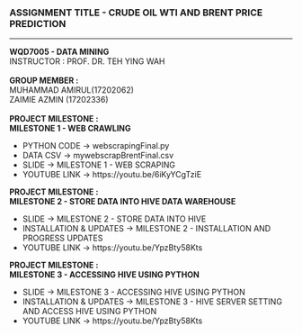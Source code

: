 <H3>ASSIGNMENT TITLE - CRUDE OIL WTI AND BRENT PRICE PREDICTION</H3>
<HR>
<B>WQD7005 - DATA MINING</B>
<BR>
INSTRUCTOR : PROF. DR. TEH YING WAH
<BR><BR>
<B>GROUP MEMBER :</B>
<BR>
MUHAMMAD AMIRUL(17202062)
<BR>
ZAIMIE AZMIN (17202336) 
<BR><BR>
<B>PROJECT MILESTONE :</B></BR>
<B>MILESTONE 1 - WEB CRAWLING</B>
  <ul>
  <li>PYTHON CODE -> webscrapingFinal.py</li>
  <li>DATA CSV -> mywebscrapBrentFinal.csv</li>
  <li>SLIDE -> MILESTONE 1 - WEB SCRAPING</li>
  <li>YOUTUBE LINK -> https://youtu.be/6iKyYCgTziE</li>
  </ul>
<B>PROJECT MILESTONE :</B></BR>
<B>MILESTONE 2 - STORE DATA INTO HIVE DATA WAREHOUSE</B>
  <ul>
  <li>SLIDE -> MILESTONE 2 - STORE DATA INTO HIVE</li>
  <li>INSTALLATION & UPDATES -> MILESTONE 2 - INSTALLATION AND PROGRESS UPDATES</li>
  <li>YOUTUBE LINK -> https://youtu.be/YpzBty58Kts</li>
  </ul>
  <B>PROJECT MILESTONE :</B></BR>
<B>MILESTONE 3 - ACCESSING HIVE USING PYTHON</B>
  <ul>
  <li>SLIDE -> MILESTONE 3 - ACCESSING HIVE USING PYTHON</li>
  <li>INSTALLATION & UPDATES -> MILESTONE 3 - HIVE SERVER SETTING AND ACCESS HIVE USING PYTHON</li>
  <li>YOUTUBE LINK -> https://youtu.be/YpzBty58Kts</li>
  </ul>
  
  
  
